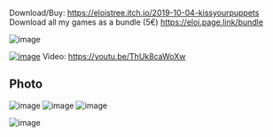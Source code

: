 Download/Buy: https://eloistree.itch.io/2019-10-04-kissyourpuppets
Download all my games as a bundle (5€)
https://eloi.page.link/bundle

![image](https://user-images.githubusercontent.com/20149493/229288509-6216a9e8-d541-40be-9015-6a144cad0b70.png)


[![image](https://user-images.githubusercontent.com/20149493/229288748-3511fc56-b6c0-4e06-b98d-57c5441260f0.png)](https://youtu.be/ThUk8caWoXw)
Video: https://youtu.be/ThUk8caWoXw

## Photo
![image](https://user-images.githubusercontent.com/20149493/229288514-3157f396-e7a2-47a4-b178-3bde50b83a30.png)
![image](https://user-images.githubusercontent.com/20149493/229288522-73038761-eb56-4520-b48b-21a1c8e75e49.png)
![image](https://user-images.githubusercontent.com/20149493/229288526-d842d08a-ed55-4adc-b10d-602203b69f0a.png)


![image](https://user-images.githubusercontent.com/20149493/229288499-76735c4b-338a-4904-887c-4be29026cee1.png)

